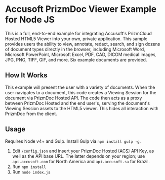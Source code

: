 # Accusoft PrizmDoc Viewer Example for Node JS

This is a full, end-to-end example for integrating Accusoft's PrizmCloud Hosted HTML5 Viewer into your own, private application. This sample provides users the ability to view, annotate, redact, search, and sign dozens of document types directly in the browser, including Microsoft Word, Microsoft PowerPoint, Microsoft Excel, PDF, CAD, DICOM medical images, JPG, PNG, TIFF, GIF, and more. Six example documents are provided.

## How It Works

This example will present the user with a variety of documents. When the user navigates to a document, this code creates a Viewing Session for the document via PrizmDoc Hosted API. The code then acts as a proxy between PrizmDoc Hosted and the end user's, serving the document's Viewing Session assets to the HTML5 viewer. This hides all interaction with PrizmDoc from the client.

## Usage

Requires Node v4+ and Gulp. Install Gulp via `npm install gulp -g`.

1. Edit `/config.json` and insert your PrizmDoc Hosted (ACS) API Key, as well as the API base URL. The latter depends on your region; use `api.accusoft.com` for North America and `api.accusoft.sa` for Brazil.
2. Run `npm install`
3. Run `node index.js`
